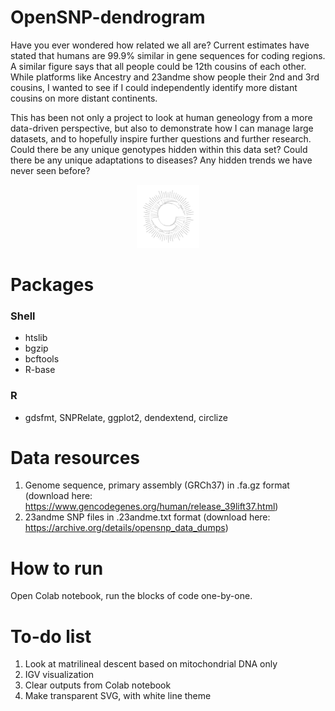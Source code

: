 # OpenSNP-dendrogram
Have you ever wondered how related we all are? Current estimates have stated that humans are 99.9% similar in gene sequences for coding regions. A similar figure says that all people could be 12th cousins of each other. While platforms like Ancestry and 23andme show people their 2nd and 3rd cousins, I wanted to see if I could independently identify more distant cousins on more distant continents. 

This has been not only a project to look at human geneology from a more data-driven perspective, but also to demonstrate how I can manage large datasets, and to hopefully inspire further questions and further research. Could there be any unique genotypes hidden within this data set? Could there be any unique adaptations to diseases? Any hidden trends we have never seen before?

<p align="center">
  <img src="dendrogram%20with%20proper%20labels.svg" style="width:20%;height:20%">
</p>


# Packages
### Shell
* htslib
* bgzip
* bcftools
* R-base

### R
* gdsfmt, SNPRelate, ggplot2, dendextend, circlize

# Data resources
1. Genome sequence, primary assembly (GRCh37) in .fa.gz format (download here: https://www.gencodegenes.org/human/release_39lift37.html)
1. 23andme SNP files in .23andme.txt format (download here: https://archive.org/details/opensnp_data_dumps)

# How to run
Open Colab notebook, run the blocks of code one-by-one.

# To-do list
1. Look at matrilineal descent based on mitochondrial DNA only
1. IGV visualization
1. Clear outputs from Colab notebook
1. Make transparent SVG, with white line theme
